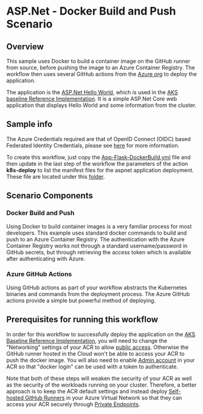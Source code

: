 # ASP.Net - Docker Build and Push Scenario

## Overview

This sample uses Docker to build a container image on the GitHub runner from source, before pushing the image to an Azure Container Registry. The workflow then uses several GitHub actions from the [Azure org](https://github.com/Azure) to deploy the application.

The application is the [ASP.Net Hello World](https://github.com/mspnp/aks-baseline/tree/main/workload), which is used in the [AKS baseline Reference Implementation](https://learn.microsoft.com/azure/architecture/reference-architectures/containers/aks/baseline-aks). It is a simple ASP.Net Core web application that displays Hello World and some information from the cluster.

## Sample info

The Azure Credentials required are that of OpenID Connect (OIDC) based Federated Identity Credentials, please see [here](/docs/oidc-federated-credentials.md) for more information.

To create this workflow, just copy the [App-Flask-DockerBuild.yml](/.github/workflows/App-Flask-DockerBuild.yml) file and then update in the last step of the workflow the parameters of the action **k8s-deploy** to list the manifest files for the aspnet application deployment. These file are located under this [folder](../../aspnet/).

## Scenario Components

### Docker Build and Push

Using Docker to build container images is a very familiar process for most developers. This example uses standard docker commands to build and push to an Azure Container Registry. The authentication with the Azure Container Registry works not through a standard username/password in GitHub secrets, but through retrieving the access token which is available after authenticating with Azure.

### Azure GitHub Actions

Using GitHub actions as part of your workflow abstracts the Kubernetes binaries and commands from the deployment process. The Azure GitHub actions provide a simple but powerful method of deploying.

## Prerequisites for running this workflow
In order for this workflow to successfully deploy the application on the [AKS Baseline Reference Implementation](https://github.com/mspnp/aks-baseline), you will need to change the "Networking" settings of your ACR to allow [public access](https://learn.microsoft.com/azure/container-registry/data-loss-prevention#azure-cli). Otherwise the GitHub runner hosted in the Cloud won't be able to access your ACR to push the docker image. You will also need to enable [Admin account](https://learn.microsoft.com/azure/container-registry/container-registry-authentication?tabs=azure-cli#admin-account) in your ACR so that "docker login" can be used with a token to authenticate. 

Note that both of these steps will weaken the security of your ACR as well as the security of the workloads running on your cluster. Therefore, a better approach is to keep the ACR default settings and instead deploy [Self-hosted GitHub Runners](#self-hosted-github-runners) in your Azure Virtual Network so that they can access your ACR securely through [Private Endpoints](https://learn.microsoft.com/azure/container-registry/container-registry-private-link).     
